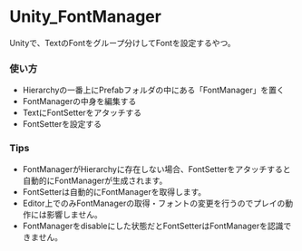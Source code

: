 # Unity_FontManager
Unityで、TextのFontをグループ分けしてFontを設定するやつ。

### 使い方
- Hierarchyの一番上にPrefabフォルダの中にある「FontManager」を置く
- FontManagerの中身を編集する
- TextにFontSetterをアタッチする
- FontSetterを設定する

### Tips
- FontManagerがHierarchyに存在しない場合、FontSetterをアタッチすると自動的にFontManagerが生成されます。
- FontSetterは自動的にFontManagerを取得します。
- Editor上でのみFontManagerの取得・フォントの変更を行うのでプレイの動作には影響しません。
- FontManagerをdisableにした状態だとFontSetterはFontManagerを認識できません。